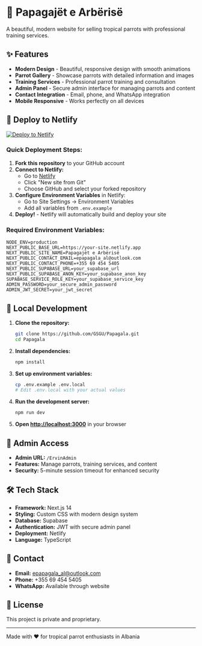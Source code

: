 # 🦜 Papagajët e Arbërisë

A beautiful, modern website for selling tropical parrots with professional training services.

## ✨ Features

- **Modern Design** - Beautiful, responsive design with smooth animations
- **Parrot Gallery** - Showcase parrots with detailed information and images
- **Training Services** - Professional parrot training and consultation
- **Admin Panel** - Secure admin interface for managing parrots and content
- **Contact Integration** - Email, phone, and WhatsApp integration
- **Mobile Responsive** - Works perfectly on all devices

## 🚀 Deploy to Netlify

[![Deploy to Netlify](https://www.netlify.com/img/deploy/button.svg)](https://app.netlify.com/start/deploy?repository=https://github.com/GSGU/Papagala)

### Quick Deployment Steps:

1. **Fork this repository** to your GitHub account
2. **Connect to Netlify:**
   - Go to [Netlify](https://netlify.com)
   - Click "New site from Git"
   - Choose GitHub and select your forked repository
3. **Configure Environment Variables** in Netlify:
   - Go to Site Settings → Environment Variables
   - Add all variables from `.env.example`
4. **Deploy!** - Netlify will automatically build and deploy your site

### Required Environment Variables:

```env
NODE_ENV=production
NEXT_PUBLIC_BASE_URL=https://your-site.netlify.app
NEXT_PUBLIC_SITE_NAME=Papagajët e Arbërisë
NEXT_PUBLIC_CONTACT_EMAIL=epapagala_al@outlook.com
NEXT_PUBLIC_CONTACT_PHONE=+355 69 454 5405
NEXT_PUBLIC_SUPABASE_URL=your_supabase_url
NEXT_PUBLIC_SUPABASE_ANON_KEY=your_supabase_anon_key
SUPABASE_SERVICE_ROLE_KEY=your_supabase_service_key
ADMIN_PASSWORD=your_secure_admin_password
ADMIN_JWT_SECRET=your_jwt_secret
```

## 🔧 Local Development

1. **Clone the repository:**
   ```bash
   git clone https://github.com/GSGU/Papagala.git
   cd Papagala
   ```

2. **Install dependencies:**
   ```bash
   npm install
   ```

3. **Set up environment variables:**
   ```bash
   cp .env.example .env.local
   # Edit .env.local with your actual values
   ```

4. **Run the development server:**
   ```bash
   npm run dev
   ```

5. **Open [http://localhost:3000](http://localhost:3000)** in your browser

## 🔐 Admin Access

- **Admin URL:** `/ErvinAdmin`
- **Features:** Manage parrots, training services, and content
- **Security:** 5-minute session timeout for enhanced security

## 🛠️ Tech Stack

- **Framework:** Next.js 14
- **Styling:** Custom CSS with modern design system
- **Database:** Supabase
- **Authentication:** JWT with secure admin panel
- **Deployment:** Netlify
- **Language:** TypeScript

## 📱 Contact

- **Email:** epapagala_al@outlook.com
- **Phone:** +355 69 454 5405
- **WhatsApp:** Available through website

## 📄 License

This project is private and proprietary.

---

Made with ❤️ for tropical parrot enthusiasts in Albania